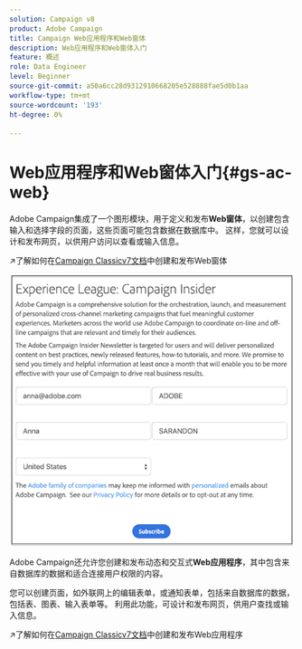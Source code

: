 ```yaml
---
solution: Campaign v8
product: Adobe Campaign
title: Campaign Web应用程序和Web窗体
description: Web应用程序和Web窗体入门
feature: 概述
role: Data Engineer
level: Beginner
source-git-commit: a50a6cc28d9312910668205e528888fae5d0b1aa
workflow-type: tm+mt
source-wordcount: '193'
ht-degree: 0%

---
```


# Web应用程序和Web窗体入门{#gs-ac-web}

Adobe Campaign集成了一个图形模块，用于定义和发布&#x200B;**Web窗体**，以创建包含输入和选择字段的页面，这些页面可能包含数据在数据库中。 这样，您就可以设计和发布网页，以供用户访问以查看或输入信息。

:arrow_upper_right:了解如何在[Campaign Classicv7文档](https://experienceleague.corp.adobe.com/docs/campaign-classic/using/designing-content/web-forms/about-web-forms.html?lang=en#designing-content)中创建和发布Web窗体

![](assets/sample.png)

Adobe Campaign还允许您创建和发布动态和交互式&#x200B;**Web应用程序**，其中包含来自数据库的数据和适合连接用户权限的内容。

您可以创建页面，如外联网上的编辑表单，或通知表单，包括来自数据库的数据，包括表、图表、输入表单等。 利用此功能，可设计和发布网页，供用户查找或输入信息。

:arrow_upper_right:了解如何在[Campaign Classicv7文档](https://experienceleague.corp.adobe.com/docs/campaign-classic/using/designing-content/web-applications/about-web-applications.html?lang=en#designing-content)中创建和发布Web应用程序
